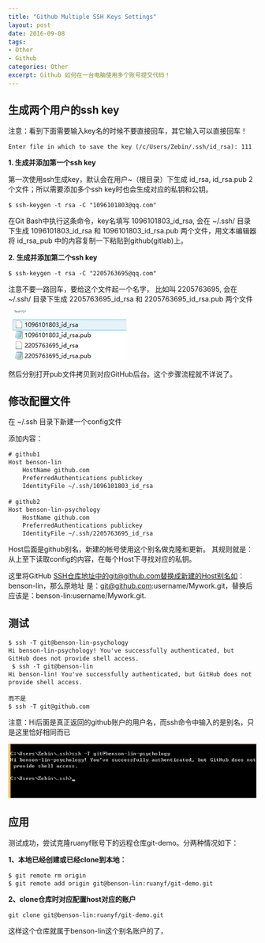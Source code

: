 ```yaml
---
title: "Github Multiple SSH Keys Settings"
layout: post
date: 2016-09-08
tags:
- Other
- Github
categories: Other
excerpt: Github 如何在一台电脑使用多个账号提交代码！
---
```


## 生成两个用户的ssh key

注意：看到下面需要输入key名的时候不要直接回车，其它输入可以直接回车！

```
Enter file in which to save the key (/c/Users/Zebin/.ssh/id_rsa): 111
```

**1. 生成并添加第一个ssh key**

第一次使用ssh生成key，默认会在用户~（根目录）下生成 id_rsa, id_rsa.pub 2个文件；所以需要添加多个ssh key时也会生成对应的私钥和公钥。

```linux
$ ssh-keygen -t rsa -C "1096101803@qq.com"
```

在Git Bash中执行这条命令，key名填写 1096101803_id_rsa, 会在 ~/.ssh/ 目录下生成 1096101803_id_rsa 和 1096101803_id_rsa.pub 两个文件，用文本编辑器将 id_rsa_pub 中的内容复制一下粘贴到github(gitlab)上。

**2. 生成并添加第二个ssh key**

```linux
$ ssh-keygen -t rsa -C "2205763695@qq.com"
```

注意不要一路回车，要给这个文件起一个名字， 比如叫 2205763695, 会在 ~/.ssh/ 目录下生成 2205763695_id_rsa 和 2205763695_id_rsa.pub 两个文件

![](/assets/images/2016-09-08-username-id-rsa.png)

然后分别打开pub文件拷贝到对应GitHub后台。这个步骤流程就不详说了。

## 修改配置文件

在 ~/.ssh 目录下新建一个config文件

添加内容：

```text
# github1
Host benson-lin
    HostName github.com
    PreferredAuthentications publickey
    IdentityFile ~/.ssh/1096101803_id_rsa

# github2
Host benson-lin-psychology
    HostName github.com
    PreferredAuthentications publickey
    IdentityFile ~/.ssh/2205763695_id_rsa
```

Host后面是github别名，新建的帐号使用这个别名做克隆和更新。
其规则就是：从上至下读取config的内容，在每个Host下寻找对应的私钥。

这里将GitHub SSH仓库地址中的git@github.com替换成新建的Host别名如：benson-lin，那么原地址 是：git@github.com:username/Mywork.git，替换后应该是：benson-lin:username/Mywork.git.




## 测试


```linux
$ ssh -T git@benson-lin-psychology
Hi benson-lin-psychology! You've successfully authenticated, but GitHub does not provide shell access.
 $ ssh -T git@benson-lin
Hi benson-lin! You've successfully authenticated, but GitHub does not provide shell access.

而不是
$ ssh -T git@github.com
```

注意：Hi后面是真正返回的github账户的用户名，而ssh命令中输入的是别名，只是这里恰好相同而已

![](/assets/images/2016-09-08-result.png)


## 应用 

测试成功，尝试克隆ruanyf账号下的远程仓库git-demo。分两种情况如下：

**1、本地已经创建或已经clone到本地：**

```linux
$ git remote rm origin
$ git remote add origin git@benson-lin:ruanyf/git-demo.git
```

**2、clone仓库时对应配置host对应的账户**

```
git clone git@benson-lin:ruanyf/git-demo.git
```

这样这个仓库就属于benson-lin这个别名账户的了，